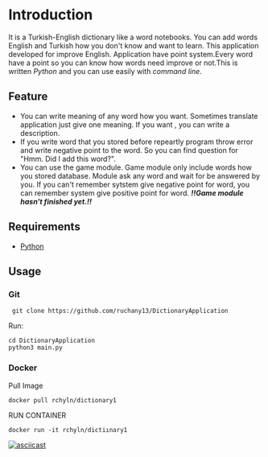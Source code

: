 # Introduction
It is a Turkish-English dictionary like a word notebooks. You can add words English and Turkish how you don't know and want to learn. This application developed for improve English. Application have point system.Every word have a point so you can know how words need improve or not.This is written *Python* and you can use easily with *command line*. 

## Feature
- You can write meaning of any word how you want. Sometimes translate application just give one meaning. If you want , you can write a description.
- If you write word that you stored before repeartly program throw error and write negative point to the word. So you can find question for "Hmm. Did I add this word?".
- You can use the game module. Game module only include words how you stored database. Module ask any word and wait for be answered by you. If you can't remember sytstem give negative point for word, you can remember system give positive point for word. ***!!Game module hasn't finished yet.!!***

## Requirements
- [Python](https://www.python.org/downloads/) 

## Usage

### Git

```
 git clone https://github.com/ruchany13/DictionaryApplication
```
Run:
```
cd DictionaryApplication
python3 main.py
```
### Docker
Pull Image
```
docker pull rchyln/dictionary1

```
RUN CONTAINER
```
docker run -it rchyln/dictiınary1
```

[![asciicast](https://asciinema.org/a/PMUgjrRC1R9qGOtOHnAYmPgKm.svg)](https://asciinema.org/a/PMUgjrRC1R9qGOtOHnAYmPgKm)












